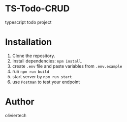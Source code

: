 
# TS-Todo-CRUD
typescript todo  project
# Installation
1. Clone the repository.
2. Install dependencies: `npm install`.
3. create `.env` file and paste variables from `.env.example`
4. run `npm run build`
5. start server by `npm run start`
6. use `Postman` to test your endpoint

# Author
oliviertech
